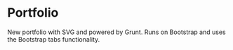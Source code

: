 Portfolio
=========

New portfolio with SVG and powered by Grunt. Runs on Bootstrap and uses the Bootstrap tabs functionality.
